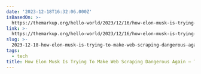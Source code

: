 ```yaml
---
date: '2023-12-18T16:32:06.000Z'
isBasedOn: >-
  https://themarkup.org/hello-world/2023/12/16/how-elon-musk-is-trying-to-make-web-scraping-dangerous-again
link: >-
  https://themarkup.org/hello-world/2023/12/16/how-elon-musk-is-trying-to-make-web-scraping-dangerous-again
slug: >-
  2023-12-18-how-elon-musk-is-trying-to-make-web-scraping-dangerous-again-the-markup
tags:
  - tech
title: How Elon Musk Is Trying To Make Web Scraping Dangerous Again – The Markup
---
```


